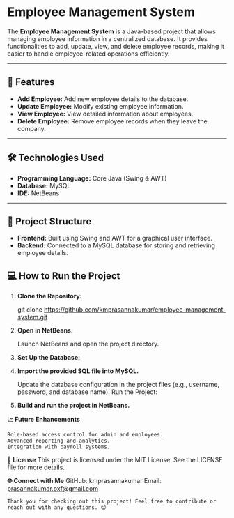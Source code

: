 # Employee Management System

The **Employee Management System** is a Java-based project that allows managing employee information in a centralized database. It provides functionalities to add, update, view, and delete employee records, making it easier to handle employee-related operations efficiently.

---

## 🌟 Features

- **Add Employee:** Add new employee details to the database.  
- **Update Employee:** Modify existing employee information.  
- **View Employee:** View detailed information about employees.  
- **Delete Employee:** Remove employee records when they leave the company.  

---

## 🛠️ Technologies Used

- **Programming Language:** Core Java (Swing & AWT)  
- **Database:** MySQL  
- **IDE:** NetBeans  

---

## 📂 Project Structure

- **Frontend:** Built using Swing and AWT for a graphical user interface.  
- **Backend:** Connected to a MySQL database for storing and retrieving employee details.  




## 💻 How to Run the Project

1. **Clone the Repository:**
  
     git clone https://github.com/kmprasannakumar/employee-management-system.git

2. **Open in NetBeans:**

    Launch NetBeans and open the project directory.

3. **Set Up the Database:**

4. **Import the provided SQL file into MySQL.**

    Update the database configuration in the project files (e.g., username, password, and database name).
    Run the Project:

5. **Build and run the project in NetBeans.**


**📈 Future Enhancements**

    Role-based access control for admin and employees.
    Advanced reporting and analytics.
    Integration with payroll systems.

**📝 License**
    This project is licensed under the MIT License. See the LICENSE file for more details.

**🌐 Connect with Me**
    GitHub: kmprasannakumar
    Email: prasannakumar.oxf@gmail.com

    Thank you for checking out this project! Feel free to contribute or reach out with any questions. 😊



